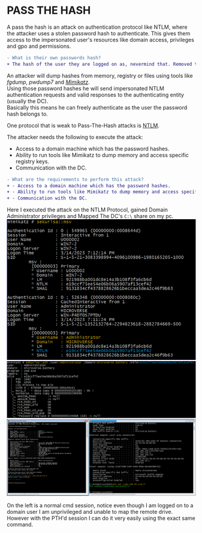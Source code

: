 # PASS THE HASH

A pass the hash is an attack on authentication protocol like NTLM, where the attacker uses a stolen password hash to authenticate. This gives them access to the impersonated user's resources like domain access, privileges and gpo and permissions.
```diff
- What is their own passwords hash?
+ The hash of the user they are logged on as, nevermind that. Removed the line, it was meaningless.
```

An attacker will dump hashes from memory, registry or files using tools like *fgdump*, *pwdump7* and [*Mimikatz*](/14%20-%20Mortykatz.md).<br>
Using those password hashes he will send impersonated NTLM authentication requests and valid responses to the authenticating entity (usually the DC).<br>
Basically this means he can freely authenticate as the user the password hash belongs to.

One protocol that is weak to Pass-The-Hash attacks is [NTLM](/05%20-%20New%20Technologies%20Lan%20Morty%20(NTLM).md).

The attacker needs the following to execute the attack:
- Access to a domain machine which has the password hashes.
- Ability to run tools like Mimikatz to dump memory and access specific registry keys.
- Communication with the DC.

```diff
- What are the requirements to perform this attack?
+ - Access to a domain machine which has the password hashes.
+ - Ability to run tools like Mimikatz to dump memory and access specific registry keys.
+ - Communication with the DC.
```
Here I executed the attack on the NTLM Protocol, gained Domain Administrator privileges and Mapped The DC's `C:\` share on my pc.
![](/Pictures/Pass_The_Hash/01_Dumping_Credentials.PNG)
![](/Pictures/Pass_The_Hash/02_Pass_The_Hash.PNG)
![](/Pictures/Pass_The_Hash/03_POC.PNG)

On the left is a normal cmd session, notice even though I am logged on to a domain user I am unprivileged and unable to map the remote drive. However with the PTH'd session I can do it very easily using the exact same command.
